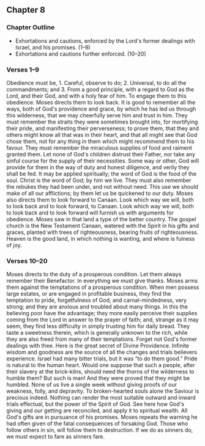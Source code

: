 ## Chapter 8

### Chapter Outline

- Exhortations and cautions, enforced by the Lord's former dealings with Israel, and his promises. (1–9)
- Exhortations and cautions further enforced. (10–20)

### Verses 1–9

Obedience must be, 1. Careful, observe to do; 2. Universal, to do all the commandments; and 3. From a good principle, with a regard to God as the Lord, and their God, and with a holy fear of him. To engage them to this obedience. Moses directs them to look back. It is good to remember all the ways, both of God's providence and grace, by which he has led us through this wilderness, that we may cheerfully serve him and trust in him. They must remember the straits they were sometimes brought into, for mortifying their pride, and manifesting their perverseness; to prove them, that they and others might know all that was in their heart, and that all might see that God chose them, not for any thing in them which might recommend them to his favour. They must remember the miraculous supplies of food and raiment granted them. Let none of God's children distrust their Father, nor take any sinful course for the supply of their necessities. Some way or other, God will provide for them in the way of duty and honest diligence, and verily they shall be fed. It may be applied spiritually; the word of God is the food of the soul. Christ is the word of God; by him we live. They must also remember the rebukes they had been under, and not without need. This use we should make of all our afflictions; by them let us be quickened to our duty. Moses also directs them to look forward to Canaan. Look which way we will, both to look back and to look forward, to Canaan. Look which way we will, both to look back and to look forward will furnish us with arguments for obedience. Moses saw in that land a type of the better country. The gospel church is the New Testament Canaan, watered with the Spirit in his gifts and graces, planted with trees of righteousness, bearing fruits of righteousness. Heaven is the good land, in which nothing is wanting, and where is fulness of joy.

### Verses 10–20

Moses directs to the duty of a prosperous condition. Let them always remember their Benefactor. In everything we must give thanks. Moses arms them against the temptations of a prosperous condition. When men possess large estates, or are engaged in profitable business, they find the temptation to pride, forgetfulness of God, and carnal-mindedness, very strong; and they are anxious and troubled about many things. In this the believing poor have the advantage; they more easily perceive their supplies coming from the Lord in answer to the prayer of faith; and, strange as it may seem, they find less difficulty in simply trusting him for daily bread. They taste a sweetness therein, which is generally unknown to the rich, while they are also freed from many of their temptations. Forget not God's former dealings with thee. Here is the great secret of Divine Providence. Infinite wisdom and goodness are the source of all the changes and trials believers experience. Israel had many bitter trials, but it was “to do them good.” Pride is natural to the human heart. Would one suppose that such a people, after their slavery at the brick-kilns, should need the thorns of the wilderness to humble them? But such is man! And they were proved that they might be humbled. None of us live a single week without giving proofs of our weakness, folly, and depravity. To broken-hearted souls alone the Saviour is precious indeed. Nothing can render the most suitable outward and inward trials effectual, but the power of the Spirit of God. See here how God's giving and our getting are reconciled, and apply it to spiritual wealth. All God's gifts are in pursuance of his promises. Moses repeats the warning he had often given of the fatal consequences of forsaking God. Those who follow others in sin, will follow them to destruction. If we do as sinners do, we must expect to fare as sinners fare.

